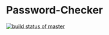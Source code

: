 # Password-Checker
[![build status of master](https://travis-ci.org/AdityaMunot/password_validator.svg?branch=master)](https://travis-ci.org/AdityaMunot/password_validator)
